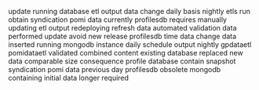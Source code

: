update running database etl output data change daily basis nightly etls run obtain syndication pomi data currently profilesdb requires manually updating etl output redeploying refresh data automated validation data performed update avoid new release profilesdb time data change data inserted running mongodb instance daily schedule output nightly gpdataetl pomidataetl validated combined content existing database replaced new data comparable size consequence profile database contain snapshot syndication pomi data previous day profilesdb obsolete mongodb containing initial data longer required